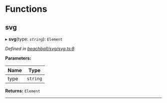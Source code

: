 

# Functions

<a id="svg"></a>

##  svg

▸ **svg**(type: *`string`*): `Element`

*Defined in [beachball/svg/svg.ts:8](https://github.com/polkadot-js/ui/blob/7ecadc4/packages/ui-identicon/src/beachball/svg/svg.ts#L8)*

**Parameters:**

| Name | Type |
| ------ | ------ |
| type | `string` |

**Returns:** `Element`

___

